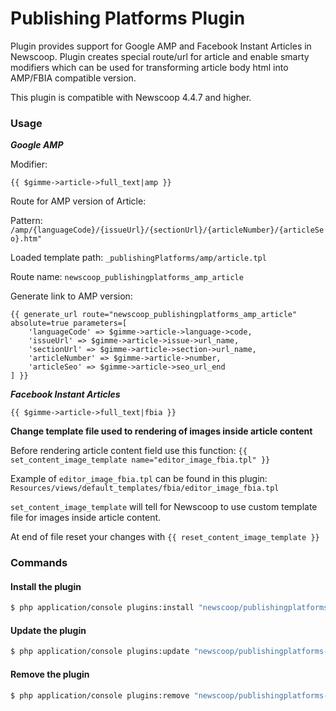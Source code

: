 # Publishing Platforms Plugin

Plugin provides support for Google AMP and Facebook Instant Articles in Newscoop. Plugin creates special route/url for article and enable smarty modifiers which can be used for transforming article body html into AMP/FBIA compatible version.

This plugin is compatible with Newscoop 4.4.7 and higher.

### Usage

***Google AMP***

Modifier:

```{{ $gimme->article->full_text|amp }}```

Route for AMP version of Article:

Pattern: ```/amp/{languageCode}/{issueUrl}/{sectionUrl}/{articleNumber}/{articleSeo}.htm"```

Loaded template path: ```_publishingPlatforms/amp/article.tpl```

Route name: ```newscoop_publishingplatforms_amp_article```

Generate link to AMP version:

```
{{ generate_url route="newscoop_publishingplatforms_amp_article" absolute=true parameters=[
    'languageCode' => $gimme->article->language->code,
    'issueUrl' => $gimme->article->issue->url_name,
    'sectionUrl' => $gimme->article->section->url_name,
    'articleNumber' => $gimme->article->number,
    'articleSeo' => $gimme->article->seo_url_end
] }}

```


***Facebook Instant Articles***

```{{ $gimme->article->full_text|fbia }}```

**Change template file used to rendering of images inside article content**

Before rendering article content field use this function: ```{{ set_content_image_template name="editor_image_fbia.tpl" }}```

Example of ```editor_image_fbia.tpl``` can be found in this plugin: ```Resources/views/default_templates/fbia/editor_image_fbia.tpl```


``` set_content_image_template ``` will tell for Newscoop to use custom template file for images inside article content.

At end of file reset your changes with ```{{ reset_content_image_template }}```



### Commands
#### Install the plugin

``` bash
$ php application/console plugins:install "newscoop/publishingplatforms-plugin-bundle" --env=prod
```

#### Update the plugin

``` bash
$ php application/console plugins:update "newscoop/publishingplatforms-plugin-bundle" --env=prod
```

#### Remove the plugin

``` bash
$ php application/console plugins:remove "newscoop/publishingplatforms-plugin-bundle" --env=prod
```

